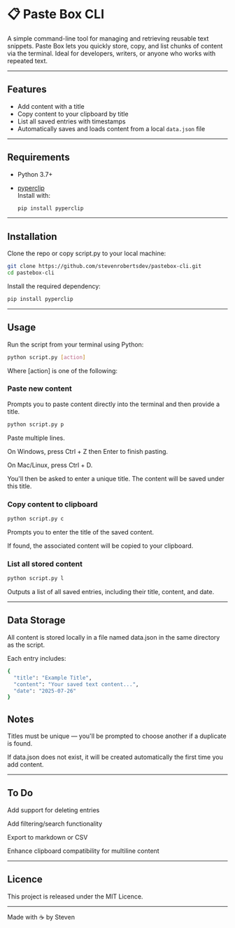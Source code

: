# 📋 Paste Box CLI

A simple command-line tool for managing and retrieving reusable text snippets. Paste Box lets you quickly store, copy, and list chunks of content via the terminal. Ideal for developers, writers, or anyone who works with repeated text.

---

## Features

- Add content with a title  
- Copy content to your clipboard by title  
- List all saved entries with timestamps  
- Automatically saves and loads content from a local `data.json` file

---

## Requirements

- Python 3.7+
- [pyperclip](https://pypi.org/project/pyperclip/)  
  Install with:

  ```bash
  pip install pyperclip
  ```
  
---
## Installation
Clone the repo or copy script.py to your local machine:

 ```bash
git clone https://github.com/stevenrobertsdev/pastebox-cli.git
cd pastebox-cli
```
Install the required dependency:

 ```bash
pip install pyperclip
```
---

## Usage
Run the script from your terminal using Python:
```bash
python script.py [action]
```
Where [action] is one of the following:

### Paste new content
Prompts you to paste content directly into the terminal and then provide a title.

```bash
python script.py p
````
Paste multiple lines.

On Windows, press Ctrl + Z then Enter to finish pasting.

On Mac/Linux, press Ctrl + D.

You'll then be asked to enter a unique title. The content will be saved under this title.

### Copy content to clipboard
```bash
python script.py c
```
Prompts you to enter the title of the saved content.

If found, the associated content will be copied to your clipboard.

### List all stored content
```bash
python script.py l
```
Outputs a list of all saved entries, including their title, content, and date.

---

## Data Storage
All content is stored locally in a file named data.json in the same directory as the script.

Each entry includes:
```bash
{
  "title": "Example Title",
  "content": "Your saved text content...",
  "date": "2025-07-26"
}
```
## Notes
Titles must be unique — you'll be prompted to choose another if a duplicate is found.

If data.json does not exist, it will be created automatically the first time you add content.

---


## To Do
Add support for deleting entries

Add filtering/search functionality

Export to markdown or CSV

Enhance clipboard compatibility for multiline content

---

## Licence
This project is released under the MIT Licence.

---

Made with ☕ by Steven